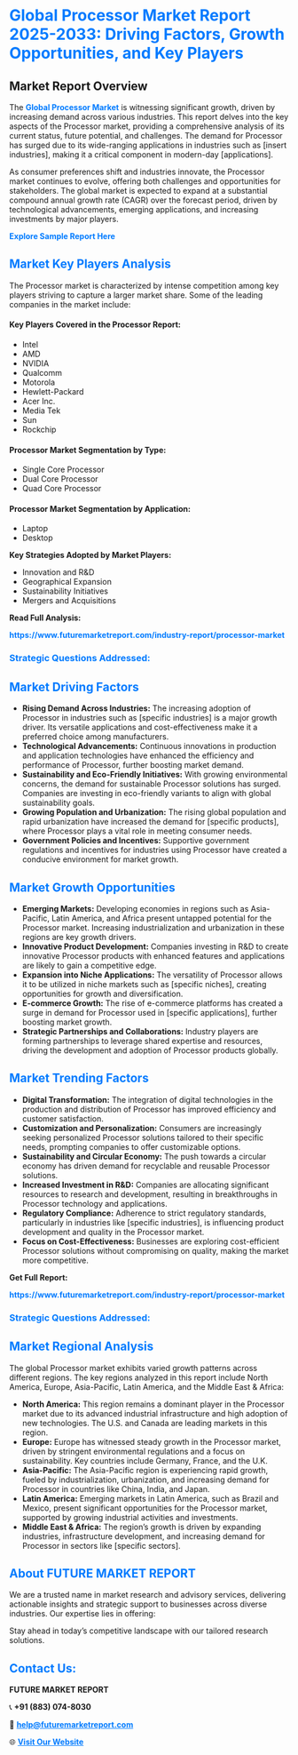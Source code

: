 <h1 style="color: #007BFF;">Global Processor Market Report 2025-2033: Driving Factors, Growth Opportunities, and Key Players</h1>

<section id="overview">
<h2>Market Report Overview</h2>
<p>The <a href="https://www.futuremarketreport.com/industry-report/processor-market" style="color: #007BFF; text-decoration: none;"><strong>Global Processor Market</strong></a> is witnessing significant growth, driven by increasing demand across various industries. This report delves into the key aspects of the Processor market, providing a comprehensive analysis of its current status, future potential, and challenges. The demand for Processor has surged due to its wide-ranging applications in industries such as [insert industries], making it a critical component in modern-day [applications].</p>
<p>As consumer preferences shift and industries innovate, the Processor market continues to evolve, offering both challenges and opportunities for stakeholders. The global market is expected to expand at a substantial compound annual growth rate (CAGR) over the forecast period, driven by technological advancements, emerging applications, and increasing investments by major players.</p>
</section>

<section id="overview">
<p><a href="https://www.futuremarketreport.com/request-sample/reportId=54668" style="color: #007BFF; text-decoration: none;"><strong>Explore Sample Report Here</strong></a></p>
</section>

<section id="key-players">
<h2 style="color: #007BFF;">Market Key Players Analysis</h2>
<p>The Processor market is characterized by intense competition among key players striving to capture a larger market share. Some of the leading companies in the market include:</p>
<h4>Key Players Covered in the Processor Report:</h4>
<ul><li>Intel</li><li>AMD</li><li>NVIDIA</li><li>Qualcomm</li><li>Motorola</li><li>Hewlett-Packard</li><li>Acer Inc.</li><li>Media Tek</li><li>Sun</li><li>Rockchip</li></ul>
<h4>Processor Market Segmentation by Type:</h4>
<ul><li>Single Core Processor</li><li>Dual Core Processor</li><li>Quad Core Processor</li></ul>

<h4>Processor Market Segmentation by Application:</h4>
<ul><li>Laptop</li><li>Desktop</li></ul>
<p><strong>Key Strategies Adopted by Market Players:</strong></p>
<ul>
<li>Innovation and R&D</li>
<li>Geographical Expansion</li>
<li>Sustainability Initiatives</li>
<li>Mergers and Acquisitions</li>
</ul>
</section>

<section>
<p><strong>Read Full Analysis: </strong></p><a href="https://www.futuremarketreport.com/industry-report/processor-market" style="color: #007BFF; text-decoration: none;"><strong>https://www.futuremarketreport.com/industry-report/processor-market</strong></a>
<h3 style="color: #007BFF;">Strategic Questions Addressed:</h3>
</section>

<section id="driving-factors">
<h2 style="color: #007BFF;">Market Driving Factors</h2>
<ul>
<li><strong>Rising Demand Across Industries:</strong> The increasing adoption of Processor in industries such as [specific industries] is a major growth driver. Its versatile applications and cost-effectiveness make it a preferred choice among manufacturers.</li>
<li><strong>Technological Advancements:</strong> Continuous innovations in production and application technologies have enhanced the efficiency and performance of Processor, further boosting market demand.</li>
<li><strong>Sustainability and Eco-Friendly Initiatives:</strong> With growing environmental concerns, the demand for sustainable Processor solutions has surged. Companies are investing in eco-friendly variants to align with global sustainability goals.</li>
<li><strong>Growing Population and Urbanization:</strong> The rising global population and rapid urbanization have increased the demand for [specific products], where Processor plays a vital role in meeting consumer needs.</li>
<li><strong>Government Policies and Incentives:</strong> Supportive government regulations and incentives for industries using Processor have created a conducive environment for market growth.</li>
</ul>
</section>

<section id="growth-opportunities">
<h2 style="color: #007BFF;">Market Growth Opportunities</h2>
<ul>
<li><strong>Emerging Markets:</strong> Developing economies in regions such as Asia-Pacific, Latin America, and Africa present untapped potential for the Processor market. Increasing industrialization and urbanization in these regions are key growth drivers.</li>
<li><strong>Innovative Product Development:</strong> Companies investing in R&D to create innovative Processor products with enhanced features and applications are likely to gain a competitive edge.</li>
<li><strong>Expansion into Niche Applications:</strong> The versatility of Processor allows it to be utilized in niche markets such as [specific niches], creating opportunities for growth and diversification.</li>
<li><strong>E-commerce Growth:</strong> The rise of e-commerce platforms has created a surge in demand for Processor used in [specific applications], further boosting market growth.</li>
<li><strong>Strategic Partnerships and Collaborations:</strong> Industry players are forming partnerships to leverage shared expertise and resources, driving the development and adoption of Processor products globally.</li>
</ul>
</section>

<section id="trending-factors">
<h2 style="color: #007BFF;">Market Trending Factors</h2>
<ul>
<li><strong>Digital Transformation:</strong> The integration of digital technologies in the production and distribution of Processor has improved efficiency and customer satisfaction.</li>
<li><strong>Customization and Personalization:</strong> Consumers are increasingly seeking personalized Processor solutions tailored to their specific needs, prompting companies to offer customizable options.</li>
<li><strong>Sustainability and Circular Economy:</strong> The push towards a circular economy has driven demand for recyclable and reusable Processor solutions.</li>
<li><strong>Increased Investment in R&D:</strong> Companies are allocating significant resources to research and development, resulting in breakthroughs in Processor technology and applications.</li>
<li><strong>Regulatory Compliance:</strong> Adherence to strict regulatory standards, particularly in industries like [specific industries], is influencing product development and quality in the Processor market.</li>
<li><strong>Focus on Cost-Effectiveness:</strong> Businesses are exploring cost-efficient Processor solutions without compromising on quality, making the market more competitive.</li>
</ul>
</section>

<section>
<p><strong>Get Full Report: </strong></p><a href="https://www.futuremarketreport.com/industry-report/processor-market" style="color: #007BFF; text-decoration: none;"><strong>https://www.futuremarketreport.com/industry-report/processor-market</strong></a>
<h3 style="color: #007BFF;">Strategic Questions Addressed:</h3>
</section>


<section id="regional-analysis">
<h2 style="color: #007BFF;">Market Regional Analysis</h2>
<p>The global Processor market exhibits varied growth patterns across different regions. The key regions analyzed in this report include North America, Europe, Asia-Pacific, Latin America, and the Middle East & Africa:</p>
<ul>
<li><strong>North America:</strong> This region remains a dominant player in the Processor market due to its advanced industrial infrastructure and high adoption of new technologies. The U.S. and Canada are leading markets in this region.</li>
<li><strong>Europe:</strong> Europe has witnessed steady growth in the Processor market, driven by stringent environmental regulations and a focus on sustainability. Key countries include Germany, France, and the U.K.</li>
<li><strong>Asia-Pacific:</strong> The Asia-Pacific region is experiencing rapid growth, fueled by industrialization, urbanization, and increasing demand for Processor in countries like China, India, and Japan.</li>
<li><strong>Latin America:</strong> Emerging markets in Latin America, such as Brazil and Mexico, present significant opportunities for the Processor market, supported by growing industrial activities and investments.</li>
<li><strong>Middle East & Africa:</strong> The region’s growth is driven by expanding industries, infrastructure development, and increasing demand for Processor in sectors like [specific sectors].</li>
</ul>
</section>

<footer>
<h2 style="color: #007BFF;">About FUTURE MARKET REPORT</h2>
<p>We are a trusted name in market research and advisory services, delivering actionable insights and strategic support to businesses across diverse industries. Our expertise lies in offering:</p>

<p>Stay ahead in today’s competitive landscape with our tailored research solutions.</p>

<h2 style="color: #007BFF;">Contact Us:</h2>
<p><strong>FUTURE MARKET REPORT</strong></p>
<p>📞 <strong>+91 (883) 074-8030</strong></p>
<p>📧 <strong><a href="mailto:help@futuremarketreport.com" style="color: #007BFF;">help@futuremarketreport.com</a></strong></p>
<p>🌐 <strong><a href="https://www.futuremarketreport.com/" style="color: #007BFF;">Visit Our Website</a></strong></p>
</footer>